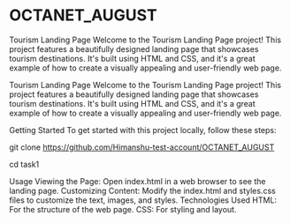 # OCTANET_AUGUST
Tourism Landing Page
Welcome to the Tourism Landing Page project! This project features a beautifully designed landing page that showcases tourism destinations. It's built using HTML and CSS, and it's a great example of how to create a visually appealing and user-friendly web page.

Tourism Landing Page
Welcome to the Tourism Landing Page project! This project features a beautifully designed landing page that showcases tourism destinations. It's built using HTML and CSS, and it's a great example of how to create a visually appealing and user-friendly web page.

Getting Started
To get started with this project locally, follow these steps:

git clone https://github.com/Himanshu-test-account/OCTANET_AUGUST

cd task1

Usage
Viewing the Page: Open index.html in a web browser to see the landing page.
Customizing Content: Modify the index.html and styles.css files to customize the text, images, and styles.
Technologies Used
HTML: For the structure of the web page.
CSS: For styling and layout.
